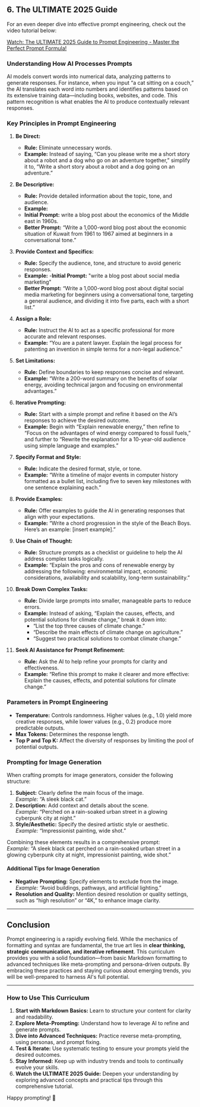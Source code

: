 ## 6. **The ULTIMATE 2025 Guide**

For an even deeper dive into effective prompt engineering, check out the video tutorial below:

[Watch: The ULTIMATE 2025 Guide to Prompt Engineering - Master the Perfect Prompt Formula!](https://www.youtube.com/watch?v=bIxbpIwYTXI)

### Understanding How AI Processes Prompts
AI models convert words into numerical data, analyzing patterns to generate responses. For instance, when you input “a cat sitting on a couch,” the AI translates each word into numbers and identifies patterns based on its extensive training data—including books, websites, and code. This pattern recognition is what enables the AI to produce contextually relevant responses.

### Key Principles in Prompt Engineering

1. **Be Direct:**  
   - **Rule:** Eliminate unnecessary words.  
   - **Example:** Instead of saying, “Can you please write me a short story about a robot and a dog who go on an adventure together,” simplify it to, “Write a short story about a robot and a dog going on an adventure.”

2. **Be Descriptive:**  
   - **Rule:** Provide detailed information about the topic, tone, and audience.  
   - **Example:**
   - **Initial Prompt:** write a blog post about the economics of the Middle east in 1960s.
   - **Better Prompt:** “Write a 1,000-word blog post about the economic situation of Kuwait from 1961 to 1967 aimed at beginners in a conversational tone.”

3. **Provide Context and Specifics:**  
   - **Rule:** Specify the audience, tone, and structure to avoid generic responses.  
   - **Example:**
   -**Initial Prompt:** "write a blog post about social media marketing"
   - **Better Prompt:** “Write a 1,000-word blog post about digital social media marketing for beginners using a conversational tone, targeting a general audience, and dividing it into five parts, each with a short list.”

4. **Assign a Role:**  
   - **Rule:** Instruct the AI to act as a specific professional for more accurate and relevant responses.  
   - **Example:** “You are a patent lawyer. Explain the legal process for patenting an invention in simple terms for a non-legal audience.”

5. **Set Limitations:**  
   - **Rule:** Define boundaries to keep responses concise and relevant.  
   - **Example:** “Write a 200-word summary on the benefits of solar energy, avoiding technical jargon and focusing on environmental advantages.”

6. **Iterative Prompting:**  
   - **Rule:** Start with a simple prompt and refine it based on the AI’s responses to achieve the desired outcome.  
   - **Example:** Begin with “Explain renewable energy,” then refine to “Focus on the advantages of wind energy compared to fossil fuels,” and further to “Rewrite the explanation for a 10-year-old audience using simple language and examples.”

7. **Specify Format and Style:**  
   - **Rule:** Indicate the desired format, style, or tone.  
   - **Example:** “Write a timeline of major events in computer history formatted as a bullet list, including five to seven key milestones with one sentence explaining each.”

8. **Provide Examples:**  
   - **Rule:** Offer examples to guide the AI in generating responses that align with your expectations.  
   - **Example:** “Write a chord progression in the style of the Beach Boys. Here’s an example: [insert example].”

9. **Use Chain of Thought:**  
   - **Rule:** Structure prompts as a checklist or guideline to help the AI address complex tasks logically.  
   - **Example:** “Explain the pros and cons of renewable energy by addressing the following: environmental impact, economic considerations, availability and scalability, long-term sustainability.”

10. **Break Down Complex Tasks:**  
    - **Rule:** Divide large prompts into smaller, manageable parts to reduce errors.  
    - **Example:** Instead of asking, “Explain the causes, effects, and potential solutions for climate change,” break it down into:  
      - “List the top three causes of climate change.”  
      - “Describe the main effects of climate change on agriculture.”  
      - “Suggest two practical solutions to combat climate change.”

11. **Seek AI Assistance for Prompt Refinement:**  
    - **Rule:** Ask the AI to help refine your prompts for clarity and effectiveness.  
    - **Example:** “Refine this prompt to make it clearer and more effective: Explain the causes, effects, and potential solutions for climate change.”

### Parameters in Prompt Engineering

- **Temperature:** Controls randomness. Higher values (e.g., 1.0) yield more creative responses, while lower values (e.g., 0.2) produce more predictable outputs.
- **Max Tokens:** Determines the response length.
- **Top P and Top K:** Affect the diversity of responses by limiting the pool of potential outputs.

### Prompting for Image Generation

When crafting prompts for image generators, consider the following structure:
1. **Subject:** Clearly define the main focus of the image.  
   *Example:* “A sleek black cat.”
2. **Description:** Add context and details about the scene.  
   *Example:* “Perched on a rain-soaked urban street in a glowing cyberpunk city at night.”
3. **Style/Aesthetic:** Specify the desired artistic style or aesthetic.  
   *Example:* “Impressionist painting, wide shot.”

Combining these elements results in a comprehensive prompt:  
*Example:* “A sleek black cat perched on a rain-soaked urban street in a glowing cyberpunk city at night, impressionist painting, wide shot.”

#### Additional Tips for Image Generation
- **Negative Prompting:** Specify elements to exclude from the image.  
  *Example:* “Avoid buildings, pathways, and artificial lighting.”
- **Resolution and Quality:** Mention desired resolution or quality settings, such as “high resolution” or “4K,” to enhance image clarity.

---

## Conclusion

Prompt engineering is a rapidly evolving field. While the mechanics of formatting and syntax are fundamental, the true art lies in **clear thinking, strategic communication, and iterative refinement**. This curriculum provides you with a solid foundation—from basic Markdown formatting to advanced techniques like meta-prompting and persona-driven outputs. By embracing these practices and staying curious about emerging trends, you will be well-prepared to harness AI's full potential.

---

### **How to Use This Curriculum**
1. **Start with Markdown Basics:** Learn to structure your content for clarity and readability.
2. **Explore Meta-Prompting:** Understand how to leverage AI to refine and generate prompts.
3. **Dive into Advanced Techniques:** Practice reverse meta-prompting, using personas, and prompt fixing.
4. **Test & Iterate:** Use systematic testing to ensure your prompts yield the desired outcomes.
5. **Stay Informed:** Keep up with industry trends and tools to continually evolve your skills.
6. **Watch the ULTIMATE 2025 Guide:** Deepen your understanding by exploring advanced concepts and practical tips through this comprehensive tutorial.

Happy prompting! 🚀

